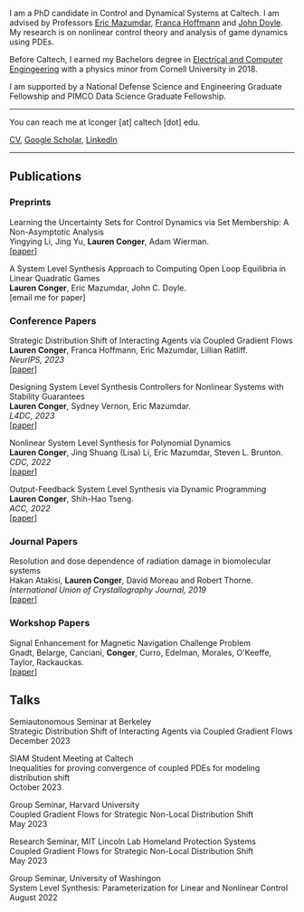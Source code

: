 I am a PhD candidate in Control and Dynamical Systems at Caltech. I am advised by Professors [Eric Mazumdar](http://users.cms.caltech.edu/~mazumdar/), [Franca Hoffmann](https://francahoffmann.com/) and [John Doyle](https://eas.caltech.edu/people/doyle). 
My research is on nonlinear control theory and analysis of game dynamics using PDEs.

Before Caltech, I earned my Bachelors degree in [Electrical and Computer Engingeering](https://www.ece.cornell.edu/ece) with a physics minor from Cornell University in 2018.

I am supported by a National Defense Science and Engineering Graduate Fellowship and PIMCO Data Science Graduate Fellowship.

---
You can reach me at lconger [at] caltech [dot] edu.
 
<a href="https://github.com/LEConger/LEConger.github.io/CV_January_2024.pdf" target="_blank">CV</a>, [Google Scholar](https://scholar.google.com/citations?hl=en&user=Iv6uAdMAAAAJ), [LinkedIn](https://www.linkedin.com/in/lauren-conger-82096216a/)
<!-- Remove above link if you don't want to attibute -->

---

## Publications 

### Preprints
Learning the Uncertainty Sets for Control Dynamics via Set Membership: A Non-Asymptotic Analysis \
Yingying Li, Jing Yu, **Lauren Conger**, Adam Wierman. \
[[paper](https://yingying.li/files/set_membership_stat_analysis_ver2.pdf)]

A System Level Synthesis Approach to Computing Open Loop Equilibria in Linear Quadratic Games \
**Lauren Conger**, Eric Mazumdar, John C. Doyle. \
[email me for paper]

### Conference Papers
Strategic Distribution Shift of Interacting Agents via Coupled Gradient Flows \
**Lauren Conger**, Franca Hoffmann, Eric Mazumdar, Lillian Ratliff. \
_NeurIPS, 2023_ \
[[paper](https://arxiv.org/abs/2307.01166)]

Designing System Level Synthesis Controllers for Nonlinear Systems with Stability Guarantees \
**Lauren Conger**, Sydney Vernon, Eric Mazumdar. \
_L4DC, 2023_ \
[[paper](https://arxiv.org/abs/2212.03923)]

Nonlinear System Level Synthesis for Polynomial Dynamics \
**Lauren Conger**, Jing Shuang (Lisa) Li, Eric Mazumdar, Steven L. Brunton. \
_CDC, 2022_ \
[[paper](https://arxiv.org/abs/2205.02187)]

Output-Feedback System Level Synthesis via Dynamic Programming\
**Lauren Conger**, Shih-Hao Tseng. \
_ACC, 2022_ \
[[paper](https://arxiv.org/abs/2111.00098)]

### Journal Papers
Resolution and dose dependence of radiation damage in biomolecular systems \
Hakan Atakisi, **Lauren Conger**, David Moreau and Robert Thorne. \
_International Union of Crystallography Journal, 2019_ \
[[paper](https://journals.iucr.org/m/issues/2019/06/00/jt5036/index.html)]

### Workshop Papers
Signal Enhancement for Magnetic Navigation Challenge Problem \
Gnadt, Belarge, Canciani, **Conger**, Curro, Edelman, Morales, O'Keeffe, Taylor, Rackauckas. \
[[paper](https://arxiv.org/pdf/2007.12158.pdf)]

## Talks

Semiautonomous Seminar at Berkeley \
Strategic Distribution Shift of Interacting Agents via Coupled Gradient Flows \
December 2023

SIAM Student Meeting at Caltech \
Inequalities for proving convergence of coupled PDEs for modeling distribution shift \
October 2023

Group Seminar, Harvard University \
Coupled Gradient Flows for Strategic Non-Local Distribution Shift \
May 2023

Research Seminar, MIT Lincoln Lab Homeland Protection Systems \
Coupled Gradient Flows for Strategic Non-Local Distribution Shift \
May 2023

Group Seminar, University of Washingon \
System Level Synthesis: Parameterization for Linear and Nonlinear Control \
August 2022



